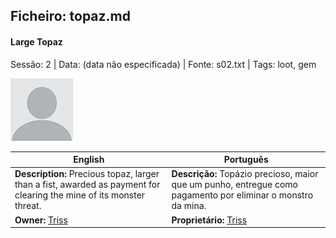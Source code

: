 ## Ficheiro: topaz.md

#### Large Topaz

Sessão: 2 | Data: (data não especificada) | Fonte: s02.txt | Tags: loot, gem

![Large Topaz](docs/dm/loot/blank.png)

| English | Português |
|---------|-----------|
| **Description:** Precious topaz, larger than a fist, awarded as payment for clearing the mine of its monster threat. | **Descrição:** Topázio precioso, maior que um punho, entregue como pagamento por eliminar o monstro da mina. |
| **Owner:** [Triss](triss.md) | **Proprietário:** [Triss](triss.md) |




















